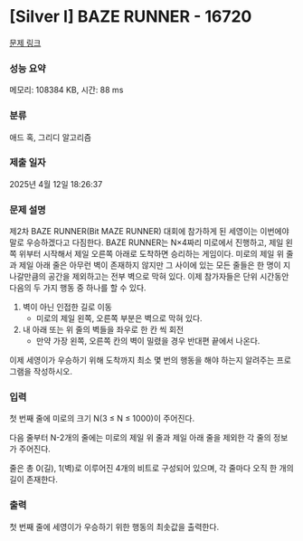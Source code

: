 # [Silver I] BAZE RUNNER - 16720 

[문제 링크](https://www.acmicpc.net/problem/16720) 

### 성능 요약

메모리: 108384 KB, 시간: 88 ms

### 분류

애드 혹, 그리디 알고리즘

### 제출 일자

2025년 4월 12일 18:26:37

### 문제 설명

<p>제2차 BAZE RUNNER(Bit MAZE RUNNER) 대회에 참가하게 된 세영이는 이번에야말로 우승하겠다고 다짐한다. BAZE RUNNER는 N×4짜리 미로에서 진행하고, 제일 왼쪽 위부터 시작해서 제일 오른쪽 아래로 도착하면 승리하는 게임이다. 미로의 제일 위 줄과 제일 아래 줄은 아무런 벽이 존재하지 않지만 그 사이에 있는 모든 줄들은 한 명이 지나갈만큼의 공간을 제외하고는 전부 벽으로 막혀 있다. 이제 참가자들은 단위 시간동안 다음의 두 가지 행동 중 하나를 할 수 있다.</p>

<ol>
	<li>벽이 아닌 인접한 길로 이동
	<ul>
		<li>미로의 제일 왼쪽, 오른쪽 부분은 벽으로 막혀 있다.</li>
	</ul>
	</li>
	<li>내 아래 또는 위 줄의 벽들을 좌우로 한 칸 씩 회전
	<ul>
		<li>만약 가장 왼쪽, 오른쪽 칸의 벽이 밀렸을 경우 반대편 끝에서 나온다.</li>
	</ul>
	</li>
</ol>

<p>이제 세영이가 우승하기 위해 도착까지 최소 몇 번의 행동을 해야 하는지 알려주는 프로그램을 작성하시오.</p>

### 입력 

 <p>첫 번째 줄에 미로의 크기 N(3 ≤ N ≤ 1000)이 주어진다.</p>

<p>다음 줄부터 N-2개의 줄에는 미로의 제일 위 줄과 제일 아래 줄을 제외한 각 줄의 정보가 주어진다.</p>

<p>줄은 총 0(길), 1(벽)로 이루어진 4개의 비트로 구성되어 있으며, 각 줄마다 오직 한 개의 길이 존재한다.</p>

### 출력 

 <p>첫 번째 줄에 세영이가 우승하기 위한 행동의 최솟값을 출력한다.</p>

